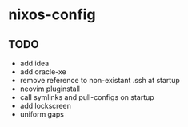 # nixos-config

## TODO
- add idea
- add oracle-xe
- remove reference to non-existant .ssh at startup
- neovim pluginstall
- call symlinks and pull-configs on startup
- add lockscreen
- uniform gaps


